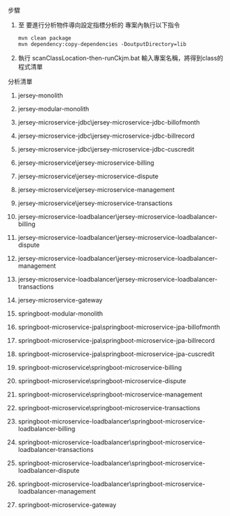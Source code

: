 步驟
1. 至 要進行分析物件導向設定指標分析的 專案內執行以下指令<br>
	```
	mvn clean package
	mvn dependency:copy-dependencies -DoutputDirectory=lib
	```
2. 執行 scanClassLocation-then-runCkjm.bat 輸入專案名稱，將得到class的程式清單

分析清單
1.	jersey-monolith
2.	jersey-modular-monolith
3.	jersey-microservice-jdbc\jersey-microservice-jdbc-billofmonth
4.	jersey-microservice-jdbc\jersey-microservice-jdbc-billrecord
5.	jersey-microservice-jdbc\jersey-microservice-jdbc-cuscredit
6.	jersey-microservice\jersey-microservice-billing
7.	jersey-microservice\jersey-microservice-dispute
8.	jersey-microservice\jersey-microservice-management
9.	jersey-microservice\jersey-microservice-transactions
10.	jersey-microservice-loadbalancer\jersey-microservice-loadbalancer-billing
11.	jersey-microservice-loadbalancer\jersey-microservice-loadbalancer-dispute
12.	jersey-microservice-loadbalancer\jersey-microservice-loadbalancer-management
13.	jersey-microservice-loadbalancer\jersey-microservice-loadbalancer-transactions
14. jersey-microservice-gateway

15. springboot-modular-monolith
16.	springboot-microservice-jpa\springboot-microservice-jpa-billofmonth
17.	springboot-microservice-jpa\springboot-microservice-jpa-billrecord
18.	springboot-microservice-jpa\springboot-microservice-jpa-cuscredit
19.	springboot-microservice\springboot-microservice-billing
20.	springboot-microservice\springboot-microservice-dispute
21.	springboot-microservice\springboot-microservice-management
22.	springboot-microservice\springboot-microservice-transactions
23.	springboot-microservice-loadbalancer\springboot-microservice-loadbalancer-billing
24.	springboot-microservice-loadbalancer\springboot-microservice-loadbalancer-transactions
25.	springboot-microservice-loadbalancer\springboot-microservice-loadbalancer-dispute
26.	springboot-microservice-loadbalancer\springboot-microservice-loadbalancer-management
27. springboot-microservice-gateway